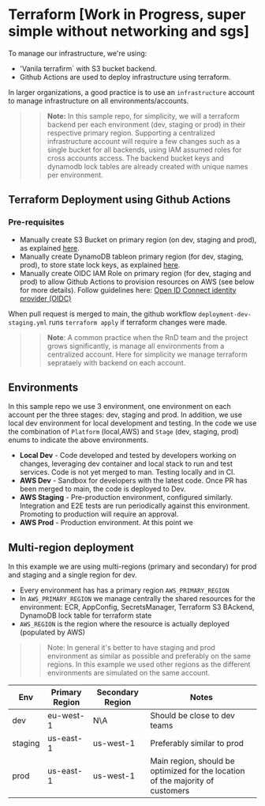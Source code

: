 # Terraform [Work in Progress, super simple without networking and sgs]
To manage our infrastructure, we're using:
* 'Vanila terrafirm` with S3 bucket backend.
* Github Actions are used to deploy infrastructure using terraform.

In larger organizations, a good practice is to use an `infrastructure` account to manage infrastructure on all environments/accounts.

>> **Note:** In this sample repo, for simplicity, we will a terraform backend per each environment (dev, staging or prod) in their respective primary region. 
Supporting a centralized infrastructure account will require a few changes such as a single bucket for all backends, using IAM assumed roles for cross accounts access.
The backend bucket keys and dynamodb lock tables are already created with unique names per environment.

## Terraform Deployment using Github Actions
### Pre-requisites
* Manually create S3 Bucket on primary region (on dev, staging and prod), as explained [here](https://developer.hashicorp.com/terraform/language/settings/backends/s3).
* Manually create DynamoDB tableon primary region (for dev, staging, prod), to store state lock keys, as explained [here](https://developer.hashicorp.com/terraform/language/settings/backends/s3).
* Manually create OIDC IAM Role on primary region (for dev, staging and prod) to allow Github Actions to provision resources on AWS (see below for more details).
Follow guidelines here: [Open ID Connect identity provider (OIDC)](https://docs.github.com/en/actions/deployment/security-hardening-your-deployments/configuring-openid-connect-in-amazon-web-services)


When pull request is merged to main, the github workflow `deployment-dev-staging.yml` runs `terraform apply` if terraform changes were made.

>>**Note**: A common practice when the RnD team and the project grows significantly, is manage all environments from a centralized account. 
Here for simplicity we manage terraform seprataely with backend on each account.


## Environments
In this sample repo we use 3 environment, one environment on each account per the three stages: dev, staging and prod.
In addition, we use local dev environment for local development and testing.
In the code we use the combination of `Platform` (local,AWS) and `Stage` (dev, staging, prod) enums to indicate the above environments.

- **Local Dev** - Code developed and tested by developers working on changes, leveraging dev container and local stack to run and test services.
Code is not yet merged to man. Testing locally and in CI.
- **AWS Dev** - Sandbox for developers with the latest code. Once PR has been merged to main, the code is deployed to Dev.
- **AWS Staging** - Pre-production environment, configured similarly. Integration and E2E tests are run periodically against this environment. Promoting to production will require an approval.
- **AWS Prod** - Production environment. At this point we

## Multi-region deployment
In this example we are using multi-regions (primary and secondary) for prod and staging and a single region for dev.

- Every environment has has a primary region `AWS_PRIMARY_REGION`
- In `AWS_PRIMARY_REGION` we manage centrally the shared resources for the environment:  ECR, AppConfig, SecretsManager, Terraform S3 BAckend, DynamoDB lock table for terraform state
- `AWS_REGION` is the region where the resource is actually deployed (populated by AWS)

>> Note: In general it's better to have staging and prod environment as similar as possible and preferably on the same regions. In this example we used other regions as the different environments are simulated on the same account.

| Env | Primary Region | Secondary Region | Notes |
| --- | --- | --- | --- |
| dev |  eu-west-1 | N\A | Should be close to dev teams |
| staging | us-east-1 | us-west-1 | Preferably similar to prod |
| prod | us-east-1 | us-west-1 | Main region, should be optimized for the location of the majority of customers |
